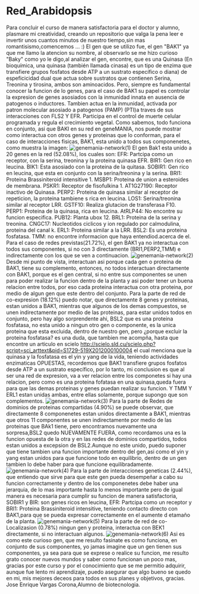 # Red_Arabidopsis
Para concluir el curso de manera satisfactoria para el doctor y alumno, plasmare mi creatividad, creando un repositorio que valga la pena leer e invertir unos cuantos minutos de nuestro tiempo,sin mas romantisismo,comencemos ... :)
El gen que se utilizo fue, el gen "BAK1" ya que me llamo la atencion su nombre, al observarlo se me hizo curioso "Baky" como yo le digo,al analizar el gen, encontre, que es una Quinasa (En bioquímica, una quinasa (también llamada cinasa) es un tipo de enzima que transfiere grupos fosfatos desde ATP a un sustrato específico o diana) de espeficicidad dual que actua sobre sustratos que contienen Serina, Treonina y tirosina, ambos son aminoacidos.
Pero, siempre es fundamental conocer la funcion de lo genes, para el caso de BAK1 su papel es controlar la expresion de genes asosiados con la inmunidad innata en ausencia de patogenos o inductores. Tambien actua en la inmunidad, activada por patron molecular asosiado a patogenos (PAMP) (PTI)a traves de sus interacciones con FLS2 Y EFR. Participa en el control de muerte celular programada y regula el crecimiento vegetal.
Como sabemos, todo funciona en conjunto, asi que BAKI en su red en geneMANIA, nos puede mostrar como interactua con otros genes y proteinas que lo conforman, para el caso de interacciones fisicas, BAK1, esta unido a todos sus componenetes, como muestra la imagen:
![genemania-network(1)](https://user-images.githubusercontent.com/85301666/123300646-62c87800-d4e0-11eb-8d05-929b0d0f1f15.jpg)
El gen Bak1 esta unido a 20 genes en la red (52.08%), los cuales son:
EFR: Partcipa como un receptor, con la serina, treonina y la proteina quinasa EFR. 
BIR1: Gen rico en leucina.
BIK1: Esta asosiado con la proteina de la quitasa.
SOBIR1: Gen rico en leucina, que esta en conjunto con la serina/treonina y la serina.
BRI1: Proteina Brassiniteroid intensitive 1.
MSBP1: Proteina de union a esteroides de membrana.
PSKR1: Receptor de fisofulkina 1.
AT1G27190: Receptor inactivo de Quinasa.
PERP2: Proteina de quinasa similar al receptor de repeticion, la proteina tambiene s rica en leucina.
LOS1: Serina/treonina similar al receptor LRR.
GSTF10: Realiza glutacion de transferasa F10.
PERP1: Proteina de la quinasa, rica en leucina.
AtRLP44: No encontre su funcion especifica.
PUB12: Planta ubox 12.
BRL1: Proteina de la serina y treonina.
CNGC17: Nucleotidos ciclicos y ion regulado por calmodulina, proteina del canal k.
ERL1: Proteina similar a la LRR.
BSL2: Es una proteina fosfatasa.
TMM: no encontre informacion que haya entendiod.acerca de el.
Para el caso de redes previstas(21.72%), el gen BAK1 ya no interactua con todos sus componentes, si no con 3 directamente (BRI1,PERP2,TMM) e indirectamente con los que se ven a continuacion.
![genemania-network(2)](https://user-images.githubusercontent.com/85301666/123306595-1af91f00-d4e7-11eb-9619-6c04f4659425.jpg)
Desde mi punto de vista, interactuan asi porque cada gen o proteina de BAK1, tiene su complemento, entonces, no todos interactuan directamente con BAK1, porque es el gen central, si no entre sus componentes se unen para poder realizar la funcion dentro de la planta y asi poder tener un buena relacion entre todos, por eso cada proteina interactua con otra proteina, por medio de algun gen que este dentro del conjunto.
Para la parte de red de co-expresion (18.12%) puedo notar, que directamente 8 genes y proteinas, estan unidos a BAK1, mientras que algunos de los demas compuestos, se unen indirectamente por medio de las proteinas, para estar unidos todos en conjunto, pero hay algo sorprendente ahi, BSL2 que es una proteina fosfatasa, no esta unido a ningun otro gen o componente, es la unica proteina que esta excluida, dentro de nuestro gen, pero ¿porque excluir la proteina fosfatasa? es una duda, que tambien me acompña, hasta que encontre un articulo en scielo http://scielo.sld.cu/scielo.php?script=sci_arttext&pid=S1729-519X2012000100004 el cual menciona que la quinasa y la fosfatasa es el yin y yang de la vida, teniendo actividades enzimaticas OPUESTAS, recordemos que BAK1 transfiere grupos fosfatos desde ATP a un sustrato específico, por lo tanto, mi conclusion es que al ser una red de expresion, va a ver relacion entre los componetes si hay una relacion, pero como es una proteina fofatasa en una quinasa,queda fuera para que las demas proteinas y genes puedan realizar su funcion. Y TMM Y ERL1 estan unidas ambas, entre ellas solamente, porque supongo que son complementos.
![genemania-network(3)](https://user-images.githubusercontent.com/85301666/123308934-e9ce1e00-d4e9-11eb-81fa-b0f6d6a14b1c.jpg)
Para la parte de Redes de dominios de proteinas compartidas (4.90%) se puede observar, que directamente 8 componenetes estan unidos directamente a BAK1, mientras que otros 11 componentes se unen indirectamente por medio de las proteinas que BAk1 tiene, pero encontramos nuevamente una sorpresa,BSL2 quedo NUEVAMENTE FUERA, como recordamos una es la funcion opuesta de la otra y en las redes de dominios compartidos, todos estan unidos a excepsion de BSL2.Aunque no este unido, puedo suponer que tiene tambien una funcion importante dentro del gen,asi como el yin y yang estan unidos para que funcione todo en equilibrio, dentro de un gen tambien lo debe haber para que funcione equilibradamente.
![genemania-network(4)](https://user-images.githubusercontent.com/85301666/123310459-b4c2cb00-d4eb-11eb-868b-e6186b2ca037.jpg)
Para la parte de interacciones geneticas (2.44%), que entiendo que sirve para que este gen pueda desempeñar a cabo su funcion correctamente y dentro de los componenetes debe haber una jerarquia, de lo mas importante hasta lo menos importante pero de igual manera es necesaria para cumplir su funcion de manera satisfactoria, SOBIR1 y BIR: son genes ricos en leucina, EFR: Partcipa como un receptor y BRI1: Proteina Brassiniteroid intensitive, teniendo contacto directo con BAK1,para que se pueda expresar correctamente en el aumente d etamaño de la planta.
![genemania-network(5)](https://user-images.githubusercontent.com/85301666/123311524-e5efcb00-d4ec-11eb-99fe-88b684b26924.jpg)
Para la parte de red de co-Localizasion (0.78%) ningun gen y proteina, interactua con BEK1 directamente, si no interactuan algunos.
![genemania-network(6)](https://user-images.githubusercontent.com/85301666/123311889-44b54480-d4ed-11eb-93ba-8446afc9f784.jpg)
Asi es como este curioso gen, que me resulto fasinate es como funciona, en conjunto de sus componentes, yo jamas imagine que un gen tienen sus componentes, ya sea para que se exprese o realice su funcion, me resulto grato conocer nuevos mundos y saber como funcionan un poco mas, gracias por este curso y por el conocimiento que se me permitio adquirir, aunque fue lento mi aprendizaje, puedo asegurar que algo bueno se quedo en mi, mis mejores deceos para todos en sus planes y objetivos, gracias. Jose Enrique Vargas Corona,Alumno de biotecnologia.












